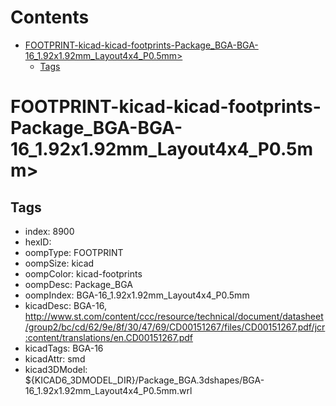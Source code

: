 



Contents
========

* [FOOTPRINT-kicad-kicad-footprints-Package_BGA-BGA-16_1.92x1.92mm_Layout4x4_P0.5mm>](#footprint-kicad-kicad-footprints-package_bga-bga-16_192x192mm_layout4x4_p05mm)
	* [Tags](#tags)

# FOOTPRINT-kicad-kicad-footprints-Package_BGA-BGA-16_1.92x1.92mm_Layout4x4_P0.5mm>

## Tags

- index: 8900
- hexID: 
- oompType: FOOTPRINT
- oompSize: kicad
- oompColor: kicad-footprints
- oompDesc: Package_BGA
- oompIndex: BGA-16_1.92x1.92mm_Layout4x4_P0.5mm
- kicadDesc: BGA-16, http://www.st.com/content/ccc/resource/technical/document/datasheet/group2/bc/cd/62/9e/8f/30/47/69/CD00151267/files/CD00151267.pdf/jcr:content/translations/en.CD00151267.pdf
- kicadTags: BGA-16
- kicadAttr: smd
- kicad3DModel: ${KICAD6_3DMODEL_DIR}/Package_BGA.3dshapes/BGA-16_1.92x1.92mm_Layout4x4_P0.5mm.wrl
